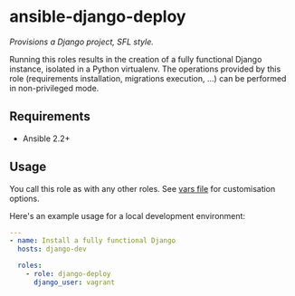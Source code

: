 # ansible-django-deploy

*Provisions a Django project, SFL style.*

Running this roles results in the creation of a fully functional Django instance, isolated in a
Python virtualenv. The operations provided by this role (requirements installation, migrations execution, ...)
can be performed in non-privileged mode.

## Requirements

* Ansible 2.2+

## Usage

You call this role as with any other roles. See [vars file](defaults/main.yml) for customisation
options.

Here's an example usage for a local development environment:

```yaml
---
- name: Install a fully functional Django
  hosts: django-dev

  roles:
    - role: django-deploy
      django_user: vagrant
```
